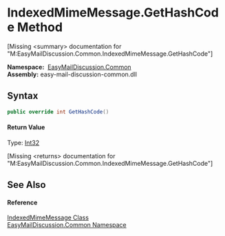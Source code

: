 IndexedMimeMessage.GetHashCode Method
=====================================

[Missing &lt;summary> documentation for "M:EasyMailDiscussion.Common.IndexedMimeMessage.GetHashCode"]


  **Namespace:**  [EasyMailDiscussion.Common][1]  
  **Assembly:** easy-mail-discussion-common.dll

Syntax
------

```csharp
public override int GetHashCode()
```

#### Return Value
Type: [Int32][2]  

[Missing &lt;returns> documentation for "M:EasyMailDiscussion.Common.IndexedMimeMessage.GetHashCode"]


See Also
--------

#### Reference
[IndexedMimeMessage Class][3]  
[EasyMailDiscussion.Common Namespace][1]  

[1]: ../README.md
[2]: https://docs.microsoft.com/dotnet/api/system.int32
[3]: README.md